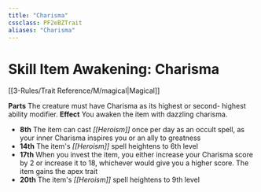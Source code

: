 ```yaml
---
title: "Charisma"
cssclass: PF2eBZTrait
aliases: "Charisma"
---
```


# Skill Item Awakening: Charisma
[[3-Rules/Trait Reference/M/magical|Magical]]

**Parts** The creature must have Charisma as its highest or second- highest ability modifier.
**Effect** You awaken the item with dazzling charisma.

*   **8th** The item can cast _[[Heroism]]_ once per day as an occult spell, as your inner Charisma inspires you or an ally to greatness
*   **14th** The item's _[[Heroism]]_ spell heightens to 6th level
*   **17th** When you invest the item, you either increase your Charisma score by 2 or increase it to 18, whichever would give you a higher score. The item gains the apex trait
*   **20th** The item's _[[Heroism]]_ spell heightens to 9th level